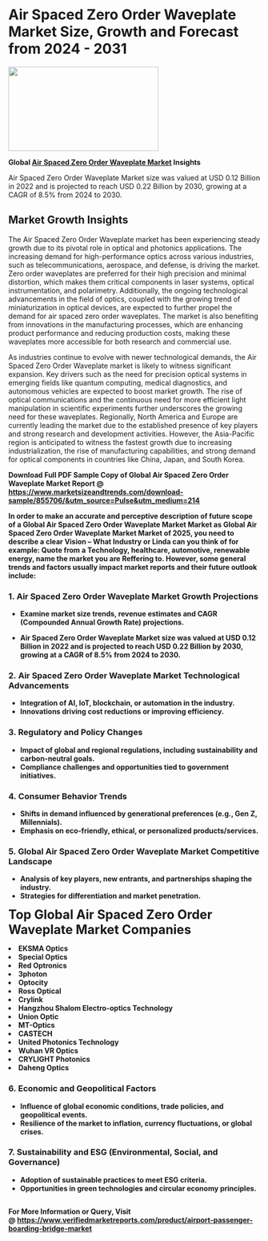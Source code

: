 <H1>Air Spaced Zero Order Waveplate Market Size, Growth and Forecast from 2024 - 2031</H1><img class="aligncenter size-medium wp-image-584254" src="https://thirdeyenews.in/wp-content/uploads/2024/09/Global-Market-Research-300x168.jpeg" alt="" width="300" height="168" /><p><strong>Global&nbsp;<a href="https://www.marketsizeandtrends.com/download-sample/855706/&amp;utm_source=Pulse&amp;utm_medium=214">Air Spaced Zero Order Waveplate Market</a> Insights</strong></p><p>Air Spaced Zero Order Waveplate Market size was valued at USD 0.12 Billion in 2022 and is projected to reach USD 0.22 Billion by 2030, growing at a CAGR of 8.5% from 2024 to 2030.</p><p><h2>Market Growth Insights</h2> <p>The Air Spaced Zero Order Waveplate market has been experiencing steady growth due to its pivotal role in optical and photonics applications. The increasing demand for high-performance optics across various industries, such as telecommunications, aerospace, and defense, is driving the market. Zero order waveplates are preferred for their high precision and minimal distortion, which makes them critical components in laser systems, optical instrumentation, and polarimetry. Additionally, the ongoing technological advancements in the field of optics, coupled with the growing trend of miniaturization in optical devices, are expected to further propel the demand for air spaced zero order waveplates. The market is also benefiting from innovations in the manufacturing processes, which are enhancing product performance and reducing production costs, making these waveplates more accessible for both research and commercial use.</p> <p><strong></strong></p> <p>As industries continue to evolve with newer technological demands, the Air Spaced Zero Order Waveplate market is likely to witness significant expansion. Key drivers such as the need for precision optical systems in emerging fields like quantum computing, medical diagnostics, and autonomous vehicles are expected to boost market growth. The rise of optical communications and the continuous need for more efficient light manipulation in scientific experiments further underscores the growing need for these waveplates. Regionally, North America and Europe are currently leading the market due to the established presence of key players and strong research and development activities. However, the Asia-Pacific region is anticipated to witness the fastest growth due to increasing industrialization, the rise of manufacturing capabilities, and strong demand for optical components in countries like China, Japan, and South Korea.</p> <p><strong></p><p><span class=""><strong>Download Full PDF Sample Copy of Global Air Spaced Zero Order Waveplate Market Report</strong> @ <a href="https://www.marketsizeandtrends.com/download-sample/855706/&amp;utm_source=Pulse&amp;utm_medium=214" target="_blank">https://www.marketsizeandtrends.com/download-sample/855706/&amp;utm_source=Pulse&amp;utm_medium=214</a></span></p><p>In order to make an accurate and perceptive description of future scope of a Global&nbsp;Air Spaced Zero Order Waveplate Market Market as Global&nbsp;Air Spaced Zero Order Waveplate Market Market of 2025, you need to describe a clear Vision &ndash; What Industry or Linda can you think of for example: Quote from a Technology, healthcare, automotive, renewable energy, name the market you are Reffering to. However, some general trends and factors usually impact market reports and their future outlook include:</p><h3>1.&nbsp;<strong>Air Spaced Zero Order Waveplate Market Growth Projections</strong></h3><ul><li>Examine market size trends, revenue estimates and CAGR (Compounded Annual Growth Rate) projections.</li><li><p>Air Spaced Zero Order Waveplate Market size was valued at USD 0.12 Billion in 2022 and is projected to reach USD 0.22 Billion by 2030, growing at a CAGR of 8.5% from 2024 to 2030.</p></li></ul><h3>2.&nbsp;<strong>Air Spaced Zero Order Waveplate Market Technological Advancements</strong></h3><ul><li>Integration of AI, IoT, blockchain, or automation in the industry.</li><li>Innovations driving cost reductions or improving efficiency.</li></ul><h3>3.&nbsp;<strong>Regulatory and Policy Changes</strong></h3><ul><li>Impact of global and regional regulations, including sustainability and carbon-neutral goals.</li><li>Compliance challenges and opportunities tied to government initiatives.</li></ul><h3>4.&nbsp;<strong>Consumer Behavior Trends</strong></h3><ul><li>Shifts in demand influenced by generational preferences (e.g., Gen Z, Millennials).</li><li>Emphasis on eco-friendly, ethical, or personalized products/services.</li></ul><h3>5.&nbsp;<strong>Global Air Spaced Zero Order Waveplate Market Competitive Landscape</strong></h3><ul><li>Analysis of key players, new entrants, and partnerships shaping the industry.</li><li>Strategies for differentiation and market penetration.</li></ul><p data-pm-slice="1 1 []"><span style="color: inherit; font-family: inherit; font-size: 25px;">Top Global Air Spaced Zero Order Waveplate Market Companies</span></p><div class="" data-test-id=""><p><li>EKSMA Optics</li><li> Special Optics</li><li> Red Optronics</li><li> 3photon</li><li> Optocity</li><li> Ross Optical</li><li> Crylink</li><li> Hangzhou Shalom Electro-optics Technology</li><li> Union Optic</li><li> MT-Optics</li><li> CASTECH</li><li> United Photonics Technology</li><li> Wuhan VR Optics</li><li> CRYLIGHT Photonics</li><li> Daheng Optics</li></p></div><h3>6.&nbsp;<strong>Economic and Geopolitical Factors</strong></h3><ul><li>Influence of global economic conditions, trade policies, and geopolitical events.</li><li>Resilience of the market to inflation, currency fluctuations, or global crises.</li></ul><h3>7.&nbsp;<strong>Sustainability and ESG (Environmental, Social, and Governance)</strong></h3><ul><li>Adoption of sustainable practices to meet ESG criteria.</li><li>Opportunities in green technologies and circular economy principles.</li></ul><h2><strong style="font-size: 14px;">For More Information or Query, Visit @&nbsp;</strong><a style="background-color: #ffffff; font-size: 14px;" href="https://www.marketsizeandtrends.com/report/air-spaced-zero-order-waveplate-market/" target="_blank">https://www.verifiedmarketreports.com/product/airport-passenger-boarding-bridge-market</a></h2>
